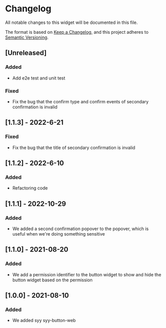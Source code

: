 # Changelog

All notable changes to this widget will be documented in this file.

The format is based on [Keep a Changelog](https://keepachangelog.com/en/1.0.0/), and this project adheres to [Semantic Versioning](https://semver.org/spec/v2.0.0.html).

## [Unreleased]

### Added

-   Add e2e test and unit test

### Fixed

-   Fix the bug that the confirm type and confirm events of secondary confirmation is invalid

## [1.1.3] - 2022-6-21

### Fixed

-   Fix the bug that the title of secondary confirmation is invalid

## [1.1.2] - 2022-6-10

### Added

-   Refactoring code

## [1.1.1] - 2022-10-29

### Added

-   We added a second confirmation popover to the popover, which is useful when we're doing something sensitive

## [1.1.0] - 2021-08-20

### Added

-   We add a permission identifier to the button widget to show and hide the button widget based on the permission

## [1.0.0] - 2021-08-10

### Added

-   We added syy syy-button-web
